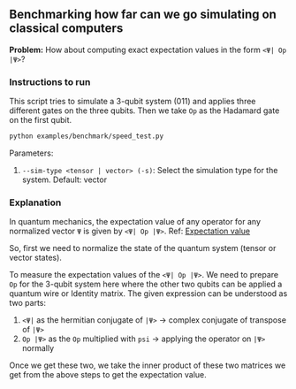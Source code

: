 ## Benchmarking how far can we go simulating on classical computers

**Problem:** How about computing exact expectation values in the form `<Ψ| Op |Ψ>`?

### Instructions to run

This script tries to simulate a 3-qubit system (011) and applies three different gates on the three qubits. Then we take `Op` as the Hadamard gate on the first qubit.

```sh
python examples/benchmark/speed_test.py
```

Parameters:

1. `--sim-type <tensor | vector> (-s)`: Select the simulation type for the system. Default: vector

### Explanation

In quantum mechanics, the expectation value of any operator for any normalized vector `Ψ` is given by `<Ψ| Op |Ψ>`. Ref: [Expectation value](<https://en.wikipedia.org/wiki/Expectation_value_(quantum_mechanics)>)

So, first we need to normalize the state of the quantum system (tensor or vector states).

To measure the expectation values of the `<Ψ| Op |Ψ>`. We need to prepare `Op` for the 3-qubit system here where the other two qubits can be applied a quantum wire or Identity matrix. The given expression can be understood as two parts:

1. `<Ψ|` as the hermitian conjugate of `|Ψ>` -> complex conjugate of transpose of `|Ψ>`
2. `Op |Ψ>` as the `Op` multiplied with `psi` -> applying the operator on `|Ψ>` normally

Once we get these two, we take the inner product of these two matrices we get from the above steps to get the expectation value.
